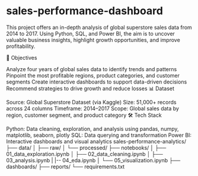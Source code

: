 # sales-performance-dashboard
This project offers an in-depth analysis of global superstore sales data from 2014 to 2017. Using Python, SQL, and Power BI, the aim is to uncover valuable business insights, highlight growth opportunities, and improve profitability.

🎯 Objectives

Analyze four years of global sales data to identify trends and patterns
Pinpoint the most profitable regions, product categories, and customer segments
Create interactive dashboards to support data-driven decisions
Recommend strategies to drive growth and reduce losses
📊 Dataset

Source: Global Superstore Dataset (via Kaggle)
Size: 51,000+ records across 24 columns
Timeframe: 2014–2017
Scope: Global sales data by region, customer segment, and product category
🛠️ Tech Stack

Python: Data cleaning, exploration, and analysis using pandas, numpy, matplotlib, seaborn, plotly
SQL: Data querying and transformation
Power BI: Interactive dashboards and visual analytics
sales-performance-analytics/
├── data/
│   ├── raw/
│   └── processed/
├── notebooks/
│   ├── 01_data_exploration.ipynb
│   ├── 02_data_cleaning.ipynb
│   ├── 03_analysis.ipynb
|   |-- 04_eda.ipynb
│   └── 05_visualization.ipynb
├── dashboards/
├── reports/
└── requirements.txt


